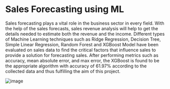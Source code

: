 # Sales Forecasting using ML

Sales forecasting plays a vital role in the business sector in every field. With the help of the sales forecasts, sales revenue analysis will help to get the details needed to estimate both the revenue and the income. Different types of Machine Learning techniques such as Ridge Regression, Decision Tree, Simple Linear Regression, Random Forest and XGBoost Model have been evaluated on sales data to find the critical factors that influence sales to provide a solution for forecasting sales. After performing metrics such as accuracy, mean absolute error, and max error, the XGBoost is found to be the appropriate algorithm with accuracy of 61.97% according to the collected data and thus fulfilling the aim of this project.

![image](https://user-images.githubusercontent.com/71064296/182206686-5932b86e-b6b6-4f1c-838e-e945cb7e19ee.png)

